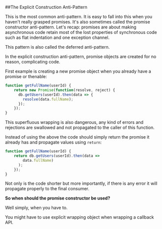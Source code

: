 ##The Explicit Construction Anti-Pattern

This is the most common anti-pattern. It is easy to fall into this when you haven't really grasped
promises. It's also sometimes called the promise constructor anti-pattern. Let's recap: promises 
are about making asynchronous code retain most of the lost properties of synchronous code such 
as flat indentation and one exception channel.

This pattern is also called the deferred anti-pattern.

In the explicit construction anti-pattern, promise objects are created for no reason, complicating code.

First example is creating a new promise object when you already have a promise or thenable:

```js
function getFullName(userId) {
    return new Promise(function(resolve, reject) {
      db.getUsers(userId).then(data => {
        resolve(data.fullName);
      });
    });
}
```

This superfluous wrapping is also dangerous, any kind of errors and rejections are swallowed and
not propagated to the caller of this function.

Instead of using the above the code should simply return the promise it already has and propagate
values using `return`:

```js
function getFullName(userId) {
    return db.getUsers(userId).then(data => 
        data.fullName)
      );
    });
}
```

Not only is the code shorter but more importantly, if there is any error it will propagate properly to 
the final consumer.

**So when should the promise constructor be used?**

Well simply, when you have to.

You might have to use explicit wrapping object when wrapping a callback API.  
